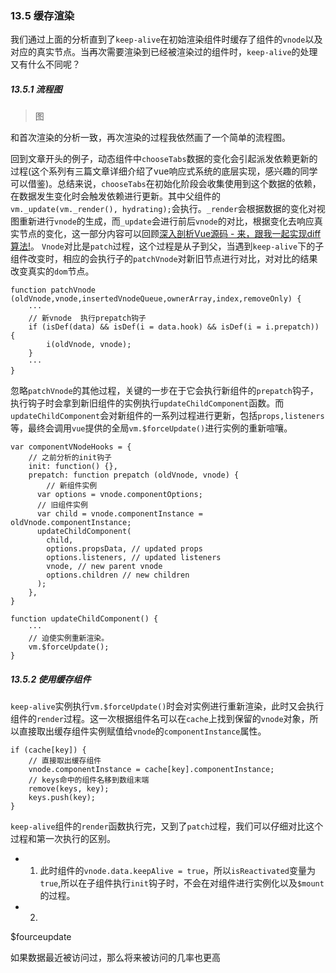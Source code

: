 ### 13.5 缓存渲染
我们通过上面的分析直到了```keep-alive```在初始渲染组件时缓存了组件的```vnode```以及对应的真实节点。当再次需要渲染到已经被渲染过的组件时，```keep-alive```的处理又有什么不同呢？
##### 13.5.1 流程图
> 图

和首次渲染的分析一致，再次渲染的过程我依然画了一个简单的流程图。

回到文章开头的例子，动态组件中```chooseTabs```数据的变化会引起派发依赖更新的过程(这个系列有三篇文章详细介绍了vue响应式系统的底层实现，感兴趣的同学可以借鉴)。总结来说，```chooseTabs```在初始化阶段会收集使用到这个数据的依赖，在数据发生变化时会触发依赖进行更新。其中父组件的```vm._update(vm._render(), hydrating);```会执行。```_render```会根据数据的变化对视图重新进行```vnode```的生成，而```_update```会进行前后```vnode```的对比，根据变化去响应真实节点的变化，这一部分内容可以回顾[深入剖析Vue源码 - 来，跟我一起实现diff算法!](https://juejin.im/post/5d3967a56fb9a07efc49cca1)。
```Vnode```对比是```patch```过程，这个过程是从子到父，当遇到```keep-alive```下的子组件改变时，相应的会执行子的```patchVnode```对新旧节点进行对比，对对比的结果改变真实的```dom```节点。

```
function patchVnode (oldVnode,vnode,insertedVnodeQueue,ownerArray,index,removeOnly) {
    ···
    // 新vnode  执行prepatch钩子
    if (isDef(data) && isDef(i = data.hook) && isDef(i = i.prepatch)) {
        i(oldVnode, vnode);
    }
    ···
}
```
忽略```patchVnode```的其他过程，关键的一步在于它会执行新组件的```prepatch```钩子，执行钩子时会拿到新旧组件的实例执行```updateChildComponent```函数。而```updateChildComponent```会对新组件的一系列过程进行更新，包括```props,listeners```等，最终会调用```vue```提供的全局```vm.$forceUpdate()```进行实例的重新喧嚷。

```
var componentVNodeHooks = {
    // 之前分析的init钩子 
    init: function() {},
    prepatch: function prepatch (oldVnode, vnode) {
        // 新组件实例
      var options = vnode.componentOptions;
      // 旧组件实例
      var child = vnode.componentInstance = oldVnode.componentInstance;
      updateChildComponent(
        child,
        options.propsData, // updated props
        options.listeners, // updated listeners
        vnode, // new parent vnode
        options.children // new children
      );
    },
}

function updateChildComponent() {
    ···
    // 迫使实例重新渲染。
    vm.$forceUpdate();
}
```

##### 13.5.2 使用缓存组件
```keep-alive```实例执行```vm.$forceUpdate()```时会对实例进行重新渲染，此时又会执行组件的```render```过程。这一次根据组件名可以在```cache```上找到保留的```vnode```对象，所以直接取出缓存组件实例赋值给```vnode```的```componentInstance```属性。
```
if (cache[key]) {
    // 直接取出缓存组件
    vnode.componentInstance = cache[key].componentInstance;
    // keys命中的组件名移到数组末端
    remove(keys, key);
    keys.push(key);
}
```

```keep-alive```组件的```render```函数执行完，又到了```patch```过程，我们可以仔细对比这个过程和第一次执行的区别。
- 1. 此时组件的```vnode.data.keepAlive = true```，所以```isReactivated```变量为```true```,所以在子组件执行```init```钩子时，不会在对组件进行实例化以及```$mount```的过程。
- 2. 
$fourceupdate



如果数据最近被访问过，那么将来被访问的几率也更高